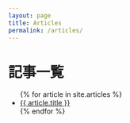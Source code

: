 ```yaml
---
layout: page
title: Articles
permalink: /articles/
---
```


# 記事一覧

<ul>
  {% for article in site.articles %}
    <li>
      <a href="{{ article.url | relative_url }}">{{ article.title }}</a>
    </li>
  {% endfor %}
</ul>
